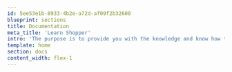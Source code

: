 ```yaml
---
id: 5ee53e1b-8933-4b2e-a72d-af09f2b32600
blueprint: sections
title: Documentation
meta_title: 'Learn Shopper'
intro: 'The purpose is to provide you with the knowledge and know how to get your online store off the ground and ready to roll. This is where the learning begins. This is the Laravel Shopper documentation.'
template: home
section: docs
content_width: flex-1
---
```

